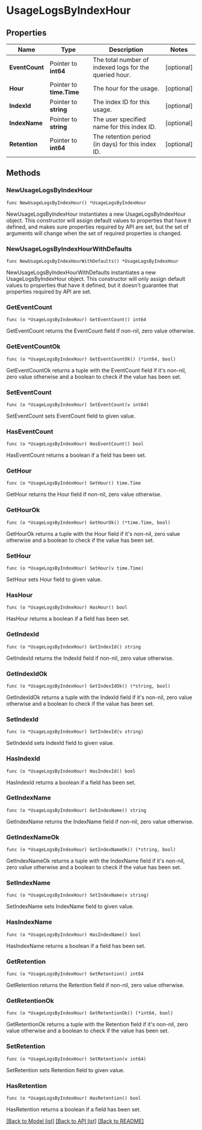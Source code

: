 # UsageLogsByIndexHour

## Properties

Name | Type | Description | Notes
---- | ---- | ----------- | ------
**EventCount** | Pointer to **int64** | The total number of indexed logs for the queried hour. | [optional] 
**Hour** | Pointer to **time.Time** | The hour for the usage. | [optional] 
**IndexId** | Pointer to **string** | The index ID for this usage. | [optional] 
**IndexName** | Pointer to **string** | The user specified name for this index ID. | [optional] 
**Retention** | Pointer to **int64** | The retention period (in days) for this index ID. | [optional] 

## Methods

### NewUsageLogsByIndexHour

`func NewUsageLogsByIndexHour() *UsageLogsByIndexHour`

NewUsageLogsByIndexHour instantiates a new UsageLogsByIndexHour object.
This constructor will assign default values to properties that have it defined,
and makes sure properties required by API are set, but the set of arguments
will change when the set of required properties is changed.

### NewUsageLogsByIndexHourWithDefaults

`func NewUsageLogsByIndexHourWithDefaults() *UsageLogsByIndexHour`

NewUsageLogsByIndexHourWithDefaults instantiates a new UsageLogsByIndexHour object.
This constructor will only assign default values to properties that have it defined,
but it doesn't guarantee that properties required by API are set.

### GetEventCount

`func (o *UsageLogsByIndexHour) GetEventCount() int64`

GetEventCount returns the EventCount field if non-nil, zero value otherwise.

### GetEventCountOk

`func (o *UsageLogsByIndexHour) GetEventCountOk() (*int64, bool)`

GetEventCountOk returns a tuple with the EventCount field if it's non-nil, zero value otherwise
and a boolean to check if the value has been set.

### SetEventCount

`func (o *UsageLogsByIndexHour) SetEventCount(v int64)`

SetEventCount sets EventCount field to given value.

### HasEventCount

`func (o *UsageLogsByIndexHour) HasEventCount() bool`

HasEventCount returns a boolean if a field has been set.

### GetHour

`func (o *UsageLogsByIndexHour) GetHour() time.Time`

GetHour returns the Hour field if non-nil, zero value otherwise.

### GetHourOk

`func (o *UsageLogsByIndexHour) GetHourOk() (*time.Time, bool)`

GetHourOk returns a tuple with the Hour field if it's non-nil, zero value otherwise
and a boolean to check if the value has been set.

### SetHour

`func (o *UsageLogsByIndexHour) SetHour(v time.Time)`

SetHour sets Hour field to given value.

### HasHour

`func (o *UsageLogsByIndexHour) HasHour() bool`

HasHour returns a boolean if a field has been set.

### GetIndexId

`func (o *UsageLogsByIndexHour) GetIndexId() string`

GetIndexId returns the IndexId field if non-nil, zero value otherwise.

### GetIndexIdOk

`func (o *UsageLogsByIndexHour) GetIndexIdOk() (*string, bool)`

GetIndexIdOk returns a tuple with the IndexId field if it's non-nil, zero value otherwise
and a boolean to check if the value has been set.

### SetIndexId

`func (o *UsageLogsByIndexHour) SetIndexId(v string)`

SetIndexId sets IndexId field to given value.

### HasIndexId

`func (o *UsageLogsByIndexHour) HasIndexId() bool`

HasIndexId returns a boolean if a field has been set.

### GetIndexName

`func (o *UsageLogsByIndexHour) GetIndexName() string`

GetIndexName returns the IndexName field if non-nil, zero value otherwise.

### GetIndexNameOk

`func (o *UsageLogsByIndexHour) GetIndexNameOk() (*string, bool)`

GetIndexNameOk returns a tuple with the IndexName field if it's non-nil, zero value otherwise
and a boolean to check if the value has been set.

### SetIndexName

`func (o *UsageLogsByIndexHour) SetIndexName(v string)`

SetIndexName sets IndexName field to given value.

### HasIndexName

`func (o *UsageLogsByIndexHour) HasIndexName() bool`

HasIndexName returns a boolean if a field has been set.

### GetRetention

`func (o *UsageLogsByIndexHour) GetRetention() int64`

GetRetention returns the Retention field if non-nil, zero value otherwise.

### GetRetentionOk

`func (o *UsageLogsByIndexHour) GetRetentionOk() (*int64, bool)`

GetRetentionOk returns a tuple with the Retention field if it's non-nil, zero value otherwise
and a boolean to check if the value has been set.

### SetRetention

`func (o *UsageLogsByIndexHour) SetRetention(v int64)`

SetRetention sets Retention field to given value.

### HasRetention

`func (o *UsageLogsByIndexHour) HasRetention() bool`

HasRetention returns a boolean if a field has been set.


[[Back to Model list]](../README.md#documentation-for-models) [[Back to API list]](../README.md#documentation-for-api-endpoints) [[Back to README]](../README.md)



